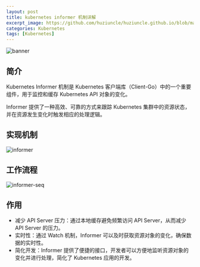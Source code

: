 ```yaml
---
layout: post
title: kubernetes informer 机制详解
excerpt_image: https://github.com/huziuncle/huziuncle.github.io/blob/master/assets/images/k8s/k8s.png?raw=true
categories: Kubernetes
tags: [Kubernetes]
---
```


![banner](https://github.com/huziuncle/huziuncle.github.io/blob/master/assets/images/k8s/k8s.png?raw=true)

## 简介
Kubernetes Informer 机制是 Kubernetes 客户端库（Client-Go）中的一个重要组件，用于监控和缓存 Kubernetes API 对象的变化。

Informer 提供了一种高效、可靠的方式来跟踪 Kubernetes 集群中的资源状态，并在资源发生变化时触发相应的处理逻辑。

## 实现机制
![informer](https://github.com/huziuncle/huziuncle.github.io/blob/master/assets/images/k8s/informer.png?raw=true)

## 工作流程
![informer-seq](https://github.com/huziuncle/huziuncle.github.io/blob/master/assets/images/k8s/informer-seq.png?raw=true)

## 作用
+ 减少 API Server 压力：通过本地缓存避免频繁访问 API Server，从而减少 API Server 的压力。
+ 实时性：通过 Watch 机制，Informer 可以及时获取资源对象的变化，确保数据的实时性。
+ 简化开发：Informer 提供了便捷的接口，开发者可以方便地监听资源对象的变化并进行处理，简化了 Kubernetes 应用的开发。
